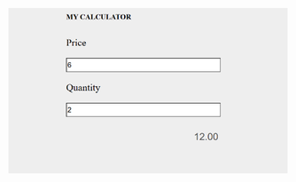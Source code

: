 ![image preview](https://github.com/mugane-wahome/virtual-calculator/blob/main/Screenshot%202024-01-18%20205843.png)
